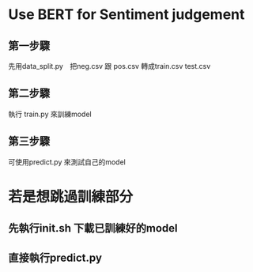 # Use BERT for Sentiment judgement

## 第一步驟

先用data_split.py　把neg.csv 跟 pos.csv 轉成train.csv test.csv

## 第二步驟

執行 train.py 來訓練model

## 第三步驟

可使用predict.py 來測試自己的model 

# 若是想跳過訓練部分 

## 先執行init.sh 下載已訓練好的model

## 直接執行predict.py